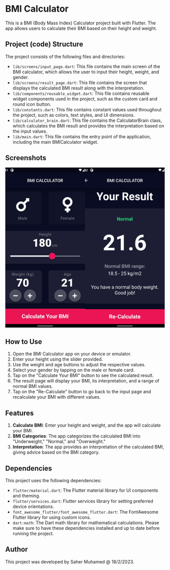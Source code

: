 # BMI Calculator
This is a BMI (Body Mass Index) Calculator project built with Flutter. The app allows users to calculate their BMI based on their height and weight.

## Project (code) Structure
The project consists of the following files and directories:

- `lib/screens/input_page.dart`: This file contains the main screen of the BMI calculator, which allows the user to input their height, weight, and gender.
- `lib/screens/result_page.dart`: This file contains the screen that displays the calculated BMI result along with the interpretation.
- `lib/components/reusable_widget.dart`: This file contains reusable widget components used in the project, such as the custom card and round icon button.
- `lib/constants.dart`: This file contains constant values used throughout the project, such as colors, text styles, and UI dimensions.
- `lib/calculator_brain.dart`: This file contains the CalculatorBrain class, which calculates the BMI result and provides the interpretation based on the input values.
- `lib/main.dart`: This file contains the entry point of the application, including the main BMICalculator widget.

## Screenshots
![](screenshots/1687703226557.jpg)

## How to Use
1. Open the BMI Calculator app on your device or emulator.
2. Enter your height using the slider provided.
3. Use the weight and age buttons to adjust the respective values.
4. Select your gender by tapping on the male or female card.
5. Tap on the "Calculate Your BMI" button to see the calculated result.
6. The result page will display your BMI, its interpretation, and a range of normal BMI values.
7. Tap on the "Re-Calculate" button to go back to the input page and recalculate your BMI with different values.

## Features
1. **Calculate BMI**: Enter your height and weight, and the app will calculate your BMI.
2. **BMI Categories**: The app categorizes the calculated BMI into "Underweight," "Normal," and "Overweight."
3. **Interpretation**: The app provides an interpretation of the calculated BMI, giving advice based on the BMI category.

## Dependencies
This project uses the following dependencies:
- `flutter/material.dart`: The Flutter material library for UI components and theming.
- `flutter/services.dart`: Flutter services library for setting preferred device orientations.
- `font_awesome_flutter/font_awesome_flutter.dart`: The FontAwesome Flutter library for using custom icons.
- `dart:math`: The Dart math library for mathematical calculations.
Please make sure to have these dependencies installed and up to date before running the project.

## Author
This project was developed by Saher Muhamed @ 18/2/2023.
